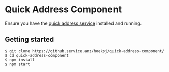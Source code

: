 Quick Address Component
=======================

Ensure you have the [quick address service][service] installed and running.

Getting started
---------------

```
$ git clone https://github.service.anz/hoeksj/quick-address-component/
$ cd quick-address-component
$ npm install
$ npm start
```


[service]: https://github.service.anz/hoeksj/quick-address-service/
